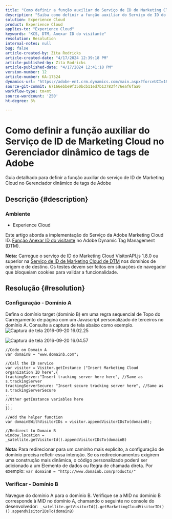 ```yaml
---
title: "Como definir a função auxiliar do Serviço de ID do Marketing Cloud no Gerenciador dinâmico de tags de Adobe"
description: "Saiba como definir a função auxiliar do Serviço de ID do Marketing Cloud no Gerenciador dinâmico de tags de Adobe"
solution: Experience Cloud
product: Experience Cloud
applies-to: "Experience Cloud"
keywords: "KCS, DTM, Anexar ID do visitante"
resolution: Resolution
internal-notes: null
bug: false
article-created-by: Zita Rodricks
article-created-date: "4/17/2024 12:39:18 PM"
article-published-by: Zita Rodricks
article-published-date: "4/17/2024 12:41:18 PM"
version-number: 12
article-number: KA-17524
dynamics-url: "https://adobe-ent.crm.dynamics.com/main.aspx?forceUCI=1&pagetype=entityrecord&etn=knowledgearticle&id=228cfb7e-b7fc-ee11-a1ff-6045bd0065b6"
source-git-commit: 67166ebbe9f350bcb11ed7b13783f476eaf6faa0
workflow-type: tm+mt
source-wordcount: '250'
ht-degree: 3%

---
```


# Como definir a função auxiliar do Serviço de ID de Marketing Cloud no Gerenciador dinâmico de tags de Adobe


Guia detalhado para definir a função auxiliar do serviço de ID de Marketing Cloud no Gerenciador dinâmico de tags de Adobe

## Descrição {#description}


### <b>Ambiente</b>

- Experience Cloud


Este artigo aborda a implementação do Serviço da Adobe Marketing Cloud ID. [Função Anexar ID do visitante](https://experienceleague.adobe.com/docs/id-service/using/id-service-api/methods/appendvisitorid.html?lang=pt-BR) no Adobe Dynamic Tag Management (DTM).

<b>Nota:</b> Carregue o serviço de ID do Marketing Cloud VisitorAPI.js 1.8.0 ou superior na [Serviço de ID de Marketing Cloud de DTM](https://experienceleague.adobe.com/docs/id-service/using/id-service-api/methods/getmcvid.html) nos domínios de origem e de destino. Os testes devem ser feitos em situações de navegador que bloqueiam cookies para validar a funcionalidade.


## Resolução {#resolution}


### <b>Configuração - Domínio A</b>

Defina o domínio target (domínio B) em uma regra sequencial de Topo do Carregamento de página com um Javascript personalizado de terceiros no domínio A. Consulte a captura de tela abaixo como exemplo.
![Captura de tela 2016-09-20 16.02.25](https://helpx.adobe.com/content/dam/help/en/dtm/kb/how-to-set-marketing-cloud-id-service-helper-function-in-adobe-d/jcr%3acontent/main-pars/image/Screenshot%202016-09-20%2016.02.25.png "Captura de tela 2016-09-20 16.02.25")

![Captura de tela 2016-09-20 16.04.57](https://helpx.adobe.com/content/dam/help/en/dtm/kb/how-to-set-marketing-cloud-id-service-helper-function-in-adobe-d/jcr%3acontent/main-pars/image_1393293752/Screenshot%202016-09-20%2016.04.57.png "Captura de tela 2016-09-20 16.04.57")

```clike
//Code on Domain A
var domainB = "www.domainb.com";
 
//Call the ID service
var visitor = Visitor.getInstance ("Insert Marketing Cloud organization ID here",{
trackingServer:"Insert tracking server here here", //Same as s.trackingServer
trackingServerSecure: "Insert secure tracking server here", //Same as s.trackingServerSecure
...
//Other getInstance variables here
...
});
 
//Add the helper function
var domainBWithVisitorIDs = visitor.appendVisitorIDsTo(domainB);
 
//Redirect to Domain B
window.location = _satellite.getVisitorId().appendVisitorIDsTo(domainB)
```


<b>Nota:</b> Para redirecionar para um caminho mais explícito, a configuração de domínio precisa refletir essa intenção. Se os redirecionamentos exigirem uma construção mais dinâmica, o código personalizado poderá ser adicionado a um Elemento de dados ou Regra de chamada direta. Por exemplo: `var domainB = "http://www.domainb.com/products/"`



### <b>Verificar - Domínio B</b>



Navegue do domínio A para o domínio B. Verifique se a MID no domínio B corresponde à MID no domínio A, chamando o seguinte no console do desenvolvedor:  `_satellite.getVisitorId().getMarketingCloudVisitorID()().appendVisitorIDsTo(domainB)`
